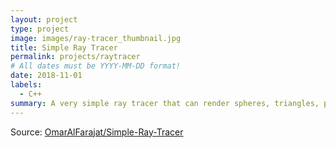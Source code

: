 ```yaml
---
layout: project
type: project
image: images/ray-tracer_thumbnail.jpg
title: Simple Ray Tracer
permalink: projects/raytracer
# All dates must be YYYY-MM-DD format!
date: 2018-11-01
labels:
  - C++
summary: A very simple ray tracer that can render spheres, triangles, planes, and meshes.
---
```

Source: <a href="https://github.com/OmarAlFarajat/Simple-Ray-Tracer"><i class="large github icon"></i>OmarAlFarajat/Simple-Ray-Tracer</a>